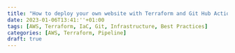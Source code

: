 ```yaml
---
title: "How to deploy your own website with Terraform and Git Hub Actions!"
date: 2023-01-06T13:41:''+01:00
tags: [AWS, Terraform, IaC, Git, Infrastructure, Best Practices]
categories: [AWS, Terraform, Pipeline]
draft: true
---
```

